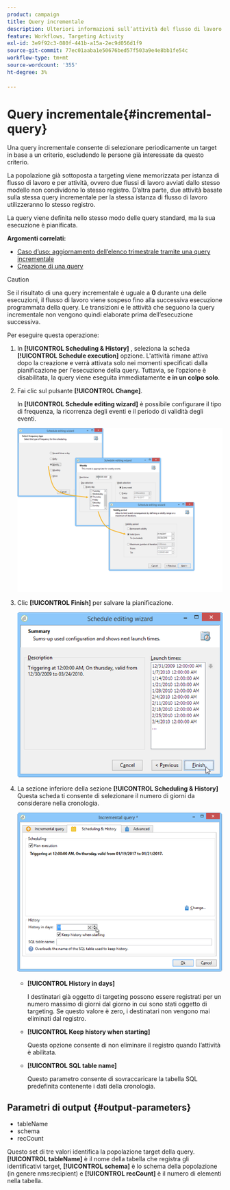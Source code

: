 ```yaml
---
product: campaign
title: Query incrementale
description: Ulteriori informazioni sull’attività del flusso di lavoro Incremental query
feature: Workflows, Targeting Activity
exl-id: 3e9f92c3-080f-441b-a15a-2ec9d056d1f9
source-git-commit: 77ec01aaba1e50676bed57f503a9e4e8bb1fe54c
workflow-type: tm+mt
source-wordcount: '355'
ht-degree: 3%

---
```


# Query incrementale{#incremental-query}



Una query incrementale consente di selezionare periodicamente un target in base a un criterio, escludendo le persone già interessate da questo criterio.

La popolazione già sottoposta a targeting viene memorizzata per istanza di flusso di lavoro e per attività, ovvero due flussi di lavoro avviati dallo stesso modello non condividono lo stesso registro. D’altra parte, due attività basate sulla stessa query incrementale per la stessa istanza di flusso di lavoro utilizzeranno lo stesso registro.

La query viene definita nello stesso modo delle query standard, ma la sua esecuzione è pianificata.

**Argomenti correlati:**

* [Caso d’uso: aggiornamento dell’elenco trimestrale tramite una query incrementale](quarterly-list-update.md)
* [Creazione di una query](query.md#creating-a-query)

>[!CAUTION]
>
>Se il risultato di una query incrementale è uguale a **0** durante una delle esecuzioni, il flusso di lavoro viene sospeso fino alla successiva esecuzione programmata della query. Le transizioni e le attività che seguono la query incrementale non vengono quindi elaborate prima dell’esecuzione successiva.

Per eseguire questa operazione:

1. In **[!UICONTROL Scheduling & History]** , seleziona la scheda **[!UICONTROL Schedule execution]** opzione. L&#39;attività rimane attiva dopo la creazione e verrà attivata solo nei momenti specificati dalla pianificazione per l&#39;esecuzione della query. Tuttavia, se l’opzione è disabilitata, la query viene eseguita immediatamente **e in un colpo solo**.
1. Fai clic sul pulsante **[!UICONTROL Change]**.

   In **[!UICONTROL Schedule editing wizard]** è possibile configurare il tipo di frequenza, la ricorrenza degli eventi e il periodo di validità degli eventi.

   ![](assets/s_user_segmentation_wizard_11.png)

1. Clic **[!UICONTROL Finish]** per salvare la pianificazione.

   ![](assets/s_user_segmentation_wizard_valid.png)

1. La sezione inferiore della sezione **[!UICONTROL Scheduling & History]** Questa scheda ti consente di selezionare il numero di giorni da considerare nella cronologia.

   ![](assets/edit_request_inc.png)

   * **[!UICONTROL History in days]**

     I destinatari già oggetto di targeting possono essere registrati per un numero massimo di giorni dal giorno in cui sono stati oggetto di targeting. Se questo valore è zero, i destinatari non vengono mai eliminati dal registro.

   * **[!UICONTROL Keep history when starting]**

     Questa opzione consente di non eliminare il registro quando l’attività è abilitata.

   * **[!UICONTROL SQL table name]**

     Questo parametro consente di sovraccaricare la tabella SQL predefinita contenente i dati della cronologia.

## Parametri di output {#output-parameters}

* tableName
* schema
* recCount

Questo set di tre valori identifica la popolazione target della query. **[!UICONTROL tableName]** è il nome della tabella che registra gli identificativi target, **[!UICONTROL schema]** è lo schema della popolazione (in genere nms:recipient) e **[!UICONTROL recCount]** è il numero di elementi nella tabella.
